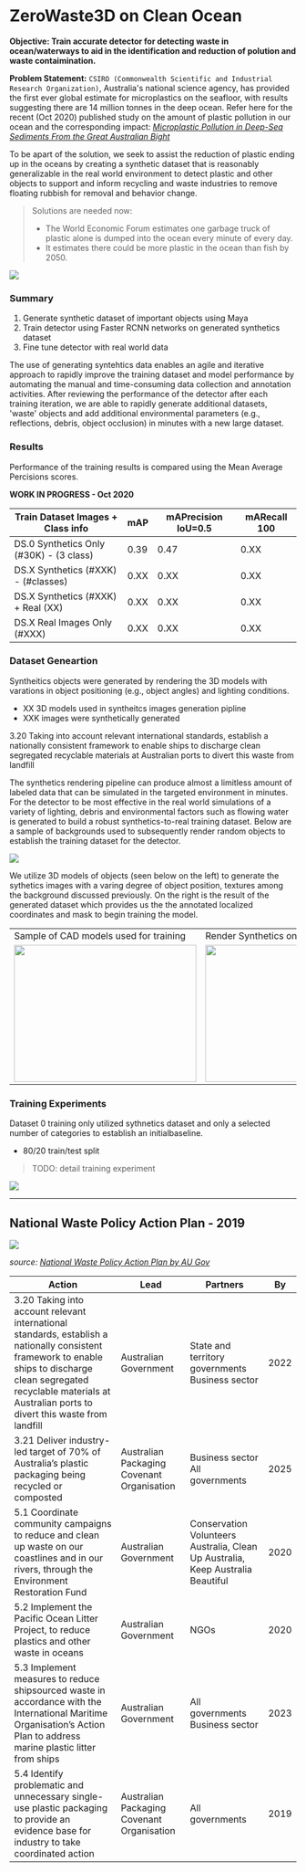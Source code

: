 # ZeroWaste3D on Clean Ocean

__Objective: Train accurate detector for detecting waste in ocean/waterways to aid in the identification and reduction of polution and waste contaimination.__

__Problem Statement:__ `CSIRO (Commonwealth Scientific and Industrial Research Organization)`, Australia's national science agency, has provided the first ever global estimate for microplastics on the seafloor, with results suggesting there are 14 million tonnes in the deep ocean. Refer here for the recent (Oct 2020) published study on the amount of plastic pollution in our ocean and the corresponding impact: _[Microplastic Pollution in Deep-Sea Sediments From the Great Australian Bight](https://www.frontiersin.org/articles/10.3389/fmars.2020.576170/full)_

To be apart of the solution, we seek to assist the reduction of plastic ending up in the oceans by creating a synthetic dataset that is reasonably generalizable in the real world environment to detect plastic and other objects to support and inform recycling and waste industries to remove floating rubbish for removal and behavior change. 

>Solutions are needed now:
>- The World Economic Forum estimates one garbage truck of plastic alone is dumped into the ocean every minute of every day.
>- It estimates there could be more plastic in the ocean than fish by 2050.


![](../../media/waterwaste_ds0_102020.gif)

### Summary

1. Generate synthetic dataset of important objects using Maya
2. Train detector using Faster RCNN networks on generated synthetics dataset
3. Fine tune detector with real world data

The use of generating syntehtics data enables an agile and iterative approach to rapidly improve the training dataset and model performance by automating the manual and time-consuming data collection and annotation activities. After reviewing the performance of the detector after each training iteration, we are able to rapidly generate additional datasets, 'waste' objects and add additional environmental parameters (e.g., reflections, debris, object occlusion) in minutes with a new large dataset.


### Results 

Performance of the training results is compared using the Mean Average Percisions scores. 

__WORK IN PROGRESS - Oct 2020__

| Train Dataset Images + Class info  | mAP  | mAPrecision IoU=0.5 | mARecall 100 |
|------------------------------------|------|---------------------|--------------|
| DS.0 Synthetics Only (#30K) - (3 class) | 0.39 | 0.47                | 0.XX         |
| DS.X Synthetics (#XXK) - (#classes) | 0.XX | 0.XX                | 0.XX         |
| DS.X Synthetics (#XXK) + Real (XX)  | 0.XX | 0.XX                | 0.XX         |
| DS.X Real Images Only (#XXX)        | 0.XX | 0.XX                | 0.XX         |


### Dataset Geneartion

Syntheitics objects were generated by rendering the 3D models with varations in object positioning (e.g., object angles) and lighting conditions. 

* XX 3D models used in syntheitcs images generation pipline
* XXK images were synthetically generated

3.20 Taking into account relevant international standards, establish a nationally consistent framework to enable ships to discharge clean segregated recyclable materials at Australian ports to divert this waste from landfill

The synthetics rendering pipeline can produce almost a limitless amount of labeled data that can be simulated in the targeted environment in minutes. For the detector to be most effective in the real world simulations of a variety of lighting, debris and environmental factors such as flowing water is generated to build a robust synthetics-to-real training dataset. Below are a sample of backgrounds used to subsequently render random objects to establish the training dataset for the detector. 

![](media/bg_sample.png#50x100)

We utilize 3D models of objects (seen below on the left) to generate the sythetics images with a varing degree of object position, textures among the background discussed previously. On the right is the result of the generated dataset which provides us the the annotated localized coordinates and mask to begin training the model. 

<table>
  <tr>
    <td> Sample of CAD models used for training   </td>
    <td> Render Synthetics on backplat with masks </td>
  </tr>
  <tr>
    <td><img src=../../media/sample_syn_objects.png width=320 height=240></td>
    <td><img src=media/ds0_test_crop.png width=320 height=240></td>
  </tr>
</table> 


### Training Experiments

Dataset 0 training only utilized sythnetics dataset and only a selected number of categories to establish an initialbaseline. 

* 80/20 train/test split

>TODO: detail training experiment

![](media/csiro_ds0_mrcnn.png)



-----

## National Waste Policy Action Plan - 2019 

![](media/national_waste_policy_action_plan_water2019.png)

_source: [National Waste Policy Action Plan by AU Gov](https://www.environment.gov.au/protection/waste-resource-recovery/publications/national-waste-policy-action-plan)_


|     Action                                                                                                                                                                                                                          |     Lead                                                 |     Partners                                                                                |     By      |
|-------------------------------------------------------------------------------------------------------------------------------------------------------------------------------------------------------------------------------------|----------------------------------------------------------|---------------------------------------------------------------------------------------------|-------------|
| 3.20 Taking into account relevant international standards,  establish a nationally consistent framework to enable ships to discharge  clean segregated recyclable materials at Australian ports to divert  this waste from landfill |     Australian   Government                              |     State   and territory governments Business sector                                       |     2022    |
| 3.21 Deliver industry-led target of 70%  of Australia’s plastic packaging being recycled or composted                                                                                                                               |     Australian Packaging Covenant Organisation           |     Business sector     All governments                                                     |     2025    |
| 5.1 Coordinate community campaigns to reduce and clean up waste on our coastlines and in our rivers,  through the Environment Restoration Fund                                                                                      |     Australian Government                                |     Conservation   Volunteers Australia,  Clean Up   Australia, Keep Australia Beautiful    |     2020    |
| 5.2 Implement the Pacific Ocean Litter Project,  to reduce plastics and other waste in oceans                                                                                                                                       |     Australian Government                                |     NGOs                                                                                    |     2020    |
| 5.3 Implement measures to reduce shipsourced waste in accordance with the International Maritime Organisation’s Action Plan to address marine  plastic litter from ships                                                            |     Australian Government                                |     All   governments Business sector                                                       |     2023    |
| 5.4 Identify problematic and unnecessary single-use plastic packaging  to provide an evidence base for industry to take coordinated action                                                                                          |     Australian   Packaging Covenant Organisation         |     All   governments                                                                       |     2019    |


